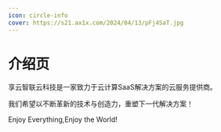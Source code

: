 ```yaml
---
icon: circle-info
cover: https://s21.ax1x.com/2024/04/13/pFj4SaT.jpg
---
```


# 介绍页

享云智联云科技是一家致力于云计算SaaS解决方案的云服务提供商。

我们希望以不断革新的技术与创造力，重塑下一代解决方案！

Enjoy Everything,Enjoy the World!